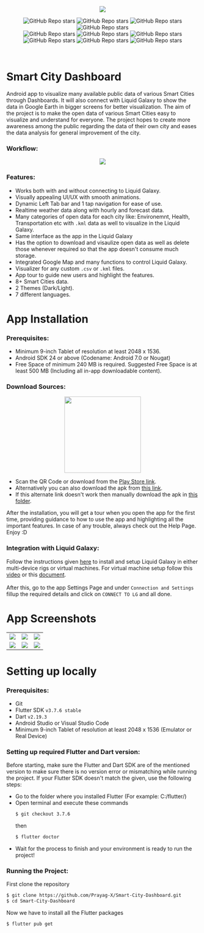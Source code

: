 <p align="center">
  <img src="https://raw.githubusercontent.com/Prayag-X/Smart-City-Dashboard/main/readme_assets/splash.png">
</p>  

<p align="center">
  <img alt="GitHub Repo stars" src="https://img.shields.io/badge/flutter-v3.7.6%20stable-blue?color=00092a&labelColor=blue">
  <img alt="GitHub Repo stars" src="https://img.shields.io/badge/dart-v2.19.3-blue?color=00092a&labelColor=blue">
  <img alt="GitHub Repo stars" src="https://img.shields.io/github/license/Prayag-X/Smart-City-Dashboard?color=00092a&labelColor=blue">
  <img alt="GitHub Repo stars" src="https://img.shields.io/github/repo-size/Prayag-X/Smart-City-Dashboard?color=00092a&labelColor=blue">
  </br>
  <img alt="GitHub Repo stars" src="https://img.shields.io/github/watchers/Prayag-X/Smart-City-Dashboard?color=00092a&labelColor=001049">
  <img alt="GitHub Repo stars" src="https://img.shields.io/github/forks/Prayag-X/Smart-City-Dashboard?color=00092a&labelColor=001049">
  <img alt="GitHub Repo stars" src="https://img.shields.io/github/stars/Prayag-X/Smart-City-Dashboard?color=00092a&labelColor=001049">
  <img alt="GitHub Repo stars" src="https://img.shields.io/github/commit-activity/y/Prayag-X/Smart-City-Dashboard?color=00092a&labelColor=001049">
  <img alt="GitHub Repo stars" src="https://img.shields.io/github/issues/Prayag-X/Smart-City-Dashboard?color=00092a&labelColor=001049">
  <img alt="GitHub Repo stars" src="https://img.shields.io/github/issues-closed/Prayag-X/Smart-City-Dashboard?color=00092a&labelColor=001049">
</p>
</br>

# Smart City Dashboard
Android app to visualize many available public data of various Smart Cities through Dashboards. It will also connect with Liquid Galaxy to show the data in Google Earth in bigger screens for better visualization. The aim of the project is to make the open data of various Smart Cities easy to visualize and understand for everyone. The project hopes to create more awareness among the public regarding the data of their own city and eases the data analysis for general improvement of the city.

### Workflow:
<p align="center">
  <img src="https://raw.githubusercontent.com/Prayag-X/Smart-City-Dashboard/main/readme_assets/architechture.png">
</p>  

### Features:
- Works both with and without connecting to Liquid Galaxy.
- Visually appealing UI/UX with smooth animations.
- Dynamic Left Tab bar and 1 tap navigation for ease of use.
- Realtime weather data along with hourly and forecast data.
- Many categories of open data for each city like: Environemnt, Health, Transportation etc with `.kml` data as well to visualize in the Liquid Galaxy.
- Same interface as the app in the Liquid Galaxy
- Has the option to download and visaulize open data as well as delete those whenever required so that the app doesn't consume much storage.
- Integrated Google Map and many functions to control Liquid Galaxy.
- Visualizer for any custom `.csv` or `.kml` files.
- App tour to guide new users and highlight the features.
- 8+ Smart Cities data.
- 2 Themes (Dark/Light).
- 7 different languages.

# App Installation

### Prerequisites:
- Minimum 9-inch Tablet of resolution at least 2048 x 1536.
- Android SDK 24 or above (Codename: Android 7.0 or Nougat)
- Free Space of minimum 240 MB is required. Suggested Free Space is at least 500 MB (Including all in-app downloadable content).

### Download Sources:

<p align="center">
  <img src="https://raw.githubusercontent.com/Prayag-X/Smart-City-Dashboard/main/readme_assets/qr.png" width="200" height="200">
</p>  

- Scan the QR Code or download from the [Play Store link](https://play.google.com/store/apps/details?id=com.liquidgalaxy.smart_city_dashboard&hl=en-IN).
- Alternatively you can also download the apk from [this link](https://raw.githubusercontent.com/Prayag-X/Smart-City-Dashboard/main/releases/Smart%20City%20Dashboard%20-%201.1.0%20-%2024.08.2023.apk).
- If this alternate link doesn't work then manually download the apk in [this folder](https://github.com/Prayag-X/Smart-City-Dashboard/tree/main/releases). 

After the installation, you will get a tour when you open the app for the first time, providing guidance to how to use the app and highlighting all the important features. In case of any trouble, always check out the Help Page. Enjoy :D
</br>

### Integration with Liquid Galaxy:

Follow the instructions given [here](https://github.com/LiquidGalaxyLAB/liquid-galaxy#readme) to install and setup Liquid Galaxy in either multi-device rigs or virtual machines. For virtual machine setup follow  this [video](https://www.youtube.com/watch?v=CLdUuDHo6lU) or this [document](https://drive.google.com/file/d/1uwWEKms1ZHZoRjn4IKOchk71solLxpuL/view).
</br>
</br>
After this, go to the app Settings Page and under `Connection and Settings` fillup the required details and click on `CONNECT TO LG` and all done.

# App Screenshots

| | | |
| ------------- | ------------- | -------------- |
| <img src="https://raw.githubusercontent.com/Prayag-X/Smart-City-Dashboard/main/readme_assets/screenshots/1.png"> | <img src="https://raw.githubusercontent.com/Prayag-X/Smart-City-Dashboard/main/readme_assets/screenshots/3.png"> | <img src="https://raw.githubusercontent.com/Prayag-X/Smart-City-Dashboard/main/readme_assets/screenshots/2.png"> |
| <img src="https://raw.githubusercontent.com/Prayag-X/Smart-City-Dashboard/main/readme_assets/screenshots/8.png"> | <img src="https://raw.githubusercontent.com/Prayag-X/Smart-City-Dashboard/main/readme_assets/screenshots/4.png"> | <img src="https://raw.githubusercontent.com/Prayag-X/Smart-City-Dashboard/main/readme_assets/screenshots/5.png"> |

# Setting up locally

### Prerequisites:

- Git
- Flutter SDK `v3.7.6 stable`
- Dart `v2.19.3`
- Android Studio or Visual Studio Code
- Minimum 9-inch Tablet of resolution at least 2048 x 1536 (Emulator or Real Device)

### Setting up required Flutter and Dart version:

Before starting, make sure the Flutter and Dart SDK are of the mentioned version to make sure there is no version error or mismatching while running the project. If your Flutter SDK doesn't match the given, use the following steps:
- Go to the folder where you installed Flutter (For example: C:/flutter/)
- Open terminal and execute these commands
  ```bash
  $ git checkout 3.7.6
  ```
  then
  ```bash
  $ flutter doctor
  ```
- Wait for the process to finish and your environment is ready to run the project!

### Running the Project:

First clone the repository
```bash
$ git clone https://github.com/Prayag-X/Smart-City-Dashboard.git
$ cd Smart-City-Dashboard
```
Now we have to install all the Flutter packages
```bash
$ flutter pub get
```

